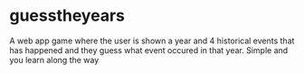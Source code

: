 # guesstheyears

A web app game where the user is shown a year and 4 historical events that has happened and they guess what event occured in that year. Simple and you learn along the way
